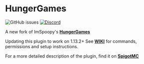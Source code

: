 # HungerGames
![GitHub issues](https://img.shields.io/bitbucket/issues/ShaneBeeStudios/HungerGames.svg?style=for-the-badge)
[![Discord](https://img.shields.io/discord/425192525091831808.svg?style=for-the-badge)](https://discordapp.com/invite/km3UF8Q)



A new fork of ImSpoopy's [**HungerGames**](https://github.com/ImSpoopy/Hungergames)

Updating this plugin to work on 1.13.2+
See [**WIKI**](https://github.com/ShaneBeeStudios/HungerGames/wiki) for commands, permissions and setup instructions.

For a more detailed description of the plugin, find it on [**SpigotMC**](https://www.spigotmc.org/resources/hungergames.65942/)
